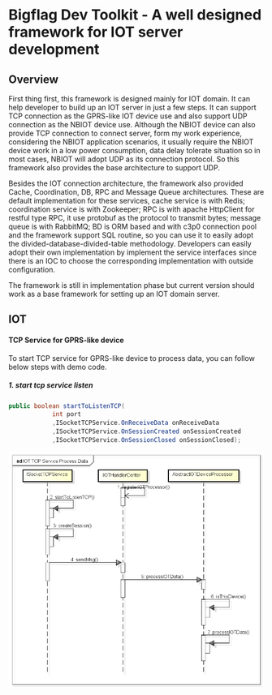Bigflag Dev Toolkit - A well designed framework for IOT server development
===================================================
Overview
--------

First thing first, this framework is designed mainly for IOT domain. It can help developer to build up an IOT server in just a few steps. It can support TCP connection as the GPRS-like IOT device use and also support UDP connection as the NBIOT device use. Although the NBIOT device can also provide TCP connection to connect server, form my work experience, considering the NBIOT application scenarios, it usually require the NBIOT device work in a low power consumption, data delay tolerate situation so in most cases, NBIOT will adopt UDP as its connection protocol. So this framework also provides the base architecture to support UDP.

Besides the IOT connection architecture, the framework also provided Cache, Coordination, DB, RPC and Message Queue architectures. These are default implementation for these services, cache service is with Redis; coordination service is with Zookeeper; RPC is with apache HttpClient for restful type RPC, it use protobuf as the protocol to transmit bytes; message queue is with RabbitMQ; BD is ORM based and with c3p0 connection pool and the framework support SQL routine, so you can use it to easily adopt the divided-database-divided-table methodology. Developers can easily adopt their own implementation by implement the service interfaces since there is an IOC to choose the corresponding implementation with outside configuration.

The framework is still in implementation phase but current version should work as a base framework for setting up an IOT domain server.

IOT
---
#### TCP Service for GPRS-like device
To start TCP service for GPRS-like device to process data, you can follow below steps with demo code.
##### 1. start tcp service listen
``` java
public boolean startToListenTCP(
			int port
			,ISocketTCPService.OnReceiveData onReceiveData
			,ISocketTCPService.OnSessionCreated onSessionCreated
			,ISocketTCPService.OnSessionClosed onSessionClosed);
```

![](https://github.com/blacksuneric/BigflagDevToolkit/blob/master/Bigflag%20toolkit/src/main/resources/IOT_TCP_Service_Process_Data.png)
